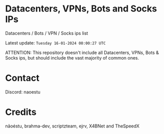 # Datacenters, VPNs, Bots and Socks IPs
 
Datacenters / Bots / VPN / Socks ips list

Latest update: `Tuesday 16-01-2024 00:00:27 UTC` 

ATTENTION: This repository doesn't include all Datacenters, VPNs, Bots & Socks ips, 
but should include the vast majority of common ones.

# Contact
Discord: naoestu

# Credits
nãoéstu, brahma-dev, scriptzteam, ejrv, X4BNet and TheSpeedX
